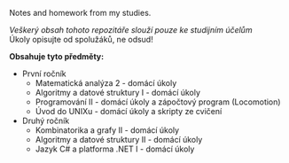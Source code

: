 Notes and homework from my studies.

*Veškerý obsah tohoto repozitáře slouží pouze ke studijním účelům*   
Úkoly opisujte od spolužáků, ne odsud!

**Obsahuje tyto předměty:**  
* První ročník
  * Matematická analýza 2 - domácí úkoly
  * Algoritmy a datové struktury I - domácí úkoly
  * Programování II - domácí úkoly a zápočtový program (Locomotion)
  * Úvod do UNIXu - domácí úkoly a skripty ze cvičení
* Druhý ročník
  * Kombinatorika a grafy II - domácí úkoly
  * Algoritmy a datové struktury II - domácí úkoly
  * Jazyk C# a platforma .NET I - domácí úkoly
